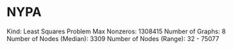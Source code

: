 # NYPA

Kind: Least Squares Problem
Max Nonzeros: 1308415
Number of Graphs: 8
Number of Nodes (Median): 3309
Number of Nodes (Range): 32 - 75077